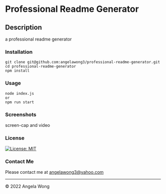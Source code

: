 # Professional Readme Generator

## Description

a professional readme generator

### Installation

```
git clone git@github.com:angelawong3/professional-readme-generator.git
cd professional-readme-generator
npm install
```

### Usage

```
node index.js
or
npm run start
```

### Screenshots

screen-cap
and video

### License

[![License: MIT](https://img.shields.io/badge/MIT-license-green)](https://opensource.org/licenses/MIT)

### Contact Me

Please contact me at angelawong3@yahoo.com

---

© 2022 Angela Wong
